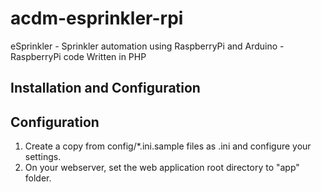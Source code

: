 # acdm-esprinkler-rpi
eSprinkler - Sprinkler automation using RaspberryPi and Arduino - RaspberryPi code
Written in PHP

Installation and Configuration
------------------------------

Configuration
-------------
1) Create a copy from config/*.ini.sample files as .ini and configure your settings.
2) On your webserver, set the web application root directory to "app" folder.

